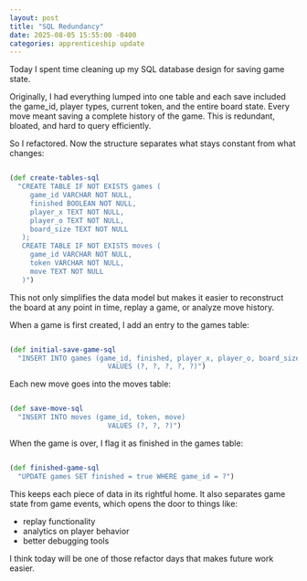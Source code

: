 ```yaml
---
layout: post
title: "SQL Redundancy"
date: 2025-08-05 15:55:00 -0400
categories: apprenticeship update
---
```


Today I spent time cleaning up my SQL database design for saving game state.

Originally, I had everything lumped into one table and each save included
the game_id, player types, current token, and the entire board state. Every
move meant saving a complete history of the game. This is redundant, bloated,
and hard to query efficiently.

So I refactored. Now the structure separates what stays constant from what
changes:

```clojure

(def create-tables-sql
  "CREATE TABLE IF NOT EXISTS games (
     game_id VARCHAR NOT NULL,
     finished BOOLEAN NOT NULL,
     player_x TEXT NOT NULL,
     player_o TEXT NOT NULL,
     board_size TEXT NOT NULL
   );
   CREATE TABLE IF NOT EXISTS moves (
     game_id VARCHAR NOT NULL,
     token VARCHAR NOT NULL,
     move TEXT NOT NULL
   )")

```

This not only simplifies the data model but makes it easier to reconstruct the
board at any point in time, replay a game, or analyze move history.

When a game is first created, I add an entry to the games table:

```clojure

(def initial-save-game-sql
  "INSERT INTO games (game_id, finished, player_x, player_o, board_size)
                        VALUES (?, ?, ?, ?, ?)")

```

Each new move goes into the moves table:

```clojure

(def save-move-sql
  "INSERT INTO moves (game_id, token, move)
                        VALUES (?, ?, ?)")

```

When the game is over, I flag it as finished in the games table:

```clojure

(def finished-game-sql
  "UPDATE games SET finished = true WHERE game_id = ?")

```

This keeps each piece of data in its rightful home. It also separates game
state from game events, which opens the door to things like:

- replay functionality
- analytics on player behavior
- better debugging tools

I think today will be one of those refactor days that makes future work easier.